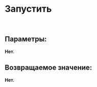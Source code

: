 ﻿
<h1>Запустить</h1>
<p class="funcdesc"><br /></p><h2>Параметры:</h2><b>Нет. </b><br /></table><h2>Возвращаемое значение:</h2>
<b>Нет. </b><br />

